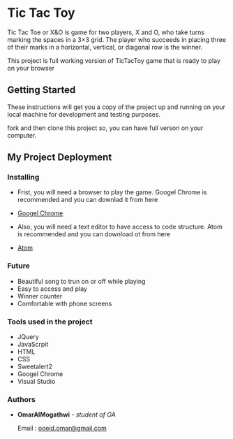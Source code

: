 # Tic Tac Toy
Tic Tac Toe or X&O is game for two players, X and O, who take turns marking the spaces in a 3×3 grid. The player who succeeds in placing three of their marks in a horizontal, vertical, or diagonal row is the winner.

This project is full working version of TicTacToy game that is ready to play on your browser 

## Getting Started

These instructions will get you a copy of the project up and running on your local machine for development and testing purposes. 

fork and then clone this project so, you can have full verson on your computer. 

## My Project Deployment


### Installing

- Frist, you will need a browser to play the        game. Googel Chrome is recommended and you       can downlad it from here 
* [Googel Chrome](https://www.google.com/chrome/?brand=CHBD&gclid=CjwKCAiArJjvBRACEiwA-Wiqq2Hd77fj9GXsVzomECcKuzrYGVt6FOJQc35CSi0Lf3cMoXxKDyLFNxoCM8cQAvD_BwE&gclsrc=aw.ds) 


* Also, you will need a text editor to have         access to code structure. Atom is  recommended and you can download ot from        here  
- [Atom](https://atom.io/)  


  

### Future

* Beautiful song to trun on or off while        playing 
* Easy to access and play
* Winner counter  
* Comfortable with phone screens 



### Tools used in the project

* JQuery 
* JavaScrpit 
* HTML
* CSS
* Sweetalert2
* Googel Chrome
* Visual Studio 



### Authors

* **OmarAlMogathwi** - *student of GA* 

  Email : ooeid.omar@gmail.com 



